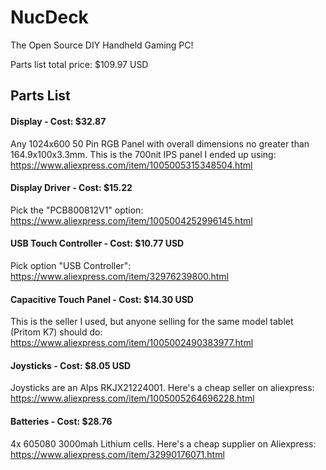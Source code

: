 # NucDeck
The Open Source DIY Handheld Gaming PC!

Parts list total price: $109.97 USD

## Parts List

#### Display - Cost: $32.87

Any 1024x600 50 Pin RGB Panel with overall dimensions no greater than 164.9x100x3.3mm.
This is the 700nit IPS panel I ended up using: https://www.aliexpress.com/item/1005005315348504.html

#### Display Driver - Cost: $15.22

Pick the "PCB800812V1" option:
https://www.aliexpress.com/item/1005004252996145.html

#### USB Touch Controller - Cost: $10.77 USD

Pick option "USB Controller":
https://www.aliexpress.com/item/32976239800.html

#### Capacitive Touch Panel - Cost: $14.30 USD

This is the seller I used, but anyone selling for the same model tablet (Pritom K7) should do:
https://www.aliexpress.com/item/1005002490383977.html

#### Joysticks - Cost: $8.05 USD

Joysticks are an Alps RKJX21224001. Here's a cheap seller on aliexpress:
https://www.aliexpress.com/item/1005005264696228.html

#### Batteries - Cost: $28.76

4x 605080 3000mah Lithium cells. Here's a cheap supplier on Aliexpress:
https://www.aliexpress.com/item/32990176071.html